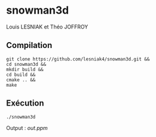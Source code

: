 # snowman3d

Louis LESNIAK et Théo JOFFROY

## Compilation

```
git clone https://github.com/lesniak4/snowman3d.git &&
cd snowman3d &&
mkdir build &&
cd build &&
cmake .. &&
make
```
## Exécution
```
./snowman3d
```

Output : *out.ppm*

